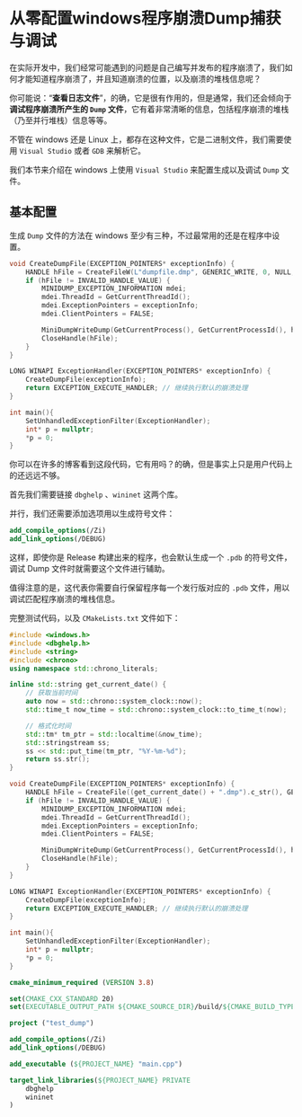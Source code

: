 # 从零配置windows程序崩溃Dump捕获与调试

在实际开发中，我们经常可能遇到的问题是自己编写并发布的程序崩溃了，我们如何才能知道程序崩溃了，并且知道崩溃的位置，以及崩溃的堆栈信息呢？

你可能说：“**查看日志文件**”，的确，它是很有作用的，但是通常，我们还会倾向于**调试程序崩溃所产生的 `Dump` 文件**，它有着非常清晰的信息，包括程序崩溃的堆栈（乃至并行堆栈）信息等等。

不管在 windows 还是 Linux 上，都存在这种文件，它是二进制文件，我们需要使用 `Visual Studio` 或者 `GDB` 来解析它。

我们本节来介绍在 windows 上使用  `Visual Studio` 来配置生成以及调试 `Dump` 文件。

## 基本配置

生成 `Dump` 文件的方法在 windows 至少有三种，不过最常用的还是在程序中设置。

```cpp
void CreateDumpFile(EXCEPTION_POINTERS* exceptionInfo) {
    HANDLE hFile = CreateFileW(L"dumpfile.dmp", GENERIC_WRITE, 0, NULL, CREATE_ALWAYS, FILE_ATTRIBUTE_NORMAL, NULL);
    if (hFile != INVALID_HANDLE_VALUE) {
        MINIDUMP_EXCEPTION_INFORMATION mdei;
        mdei.ThreadId = GetCurrentThreadId();
        mdei.ExceptionPointers = exceptionInfo;
        mdei.ClientPointers = FALSE;

        MiniDumpWriteDump(GetCurrentProcess(), GetCurrentProcessId(), hFile, MiniDumpWithFullMemory, &mdei, NULL, NULL);
        CloseHandle(hFile);
    }
}

LONG WINAPI ExceptionHandler(EXCEPTION_POINTERS* exceptionInfo) {
    CreateDumpFile(exceptionInfo);
    return EXCEPTION_EXECUTE_HANDLER; // 继续执行默认的崩溃处理
}

int main(){
    SetUnhandledExceptionFilter(ExceptionHandler);
    int* p = nullptr;
    *p = 0;
}
```

你可以在许多的博客看到这段代码，它有用吗？的确，但是事实上只是用户代码上的还远远不够。

首先我们需要链接 `dbghelp` 、`wininet` 这两个库。

并行，我们还需要添加选项用以生成符号文件：

```cmake
add_compile_options(/Zi)
add_link_options(/DEBUG)
```

这样，即使你是 Release 构建出来的程序，也会默认生成一个 `.pdb` 的符号文件，调试 Dump 文件时就需要这个文件进行辅助。

值得注意的是，这代表你需要自行保留程序每一个发行版对应的 `.pdb` 文件，用以调试匹配程序崩溃的堆栈信息。

完整测试代码，以及 `CMakeLists.txt` 文件如下：

```cpp
#include <windows.h>
#include <dbghelp.h>
#include <string>
#include <chrono>
using namespace std::chrono_literals;

inline std::string get_current_date() {
    // 获取当前时间
    auto now = std::chrono::system_clock::now();
    std::time_t now_time = std::chrono::system_clock::to_time_t(now);

    // 格式化时间
    std::tm* tm_ptr = std::localtime(&now_time);
    std::stringstream ss;
    ss << std::put_time(tm_ptr, "%Y-%m-%d");
    return ss.str();
}

void CreateDumpFile(EXCEPTION_POINTERS* exceptionInfo) {
    HANDLE hFile = CreateFile((get_current_date() + ".dmp").c_str(), GENERIC_WRITE, 0, NULL, CREATE_ALWAYS, FILE_ATTRIBUTE_NORMAL, NULL);
    if (hFile != INVALID_HANDLE_VALUE) {
        MINIDUMP_EXCEPTION_INFORMATION mdei;
        mdei.ThreadId = GetCurrentThreadId();
        mdei.ExceptionPointers = exceptionInfo;
        mdei.ClientPointers = FALSE;

        MiniDumpWriteDump(GetCurrentProcess(), GetCurrentProcessId(), hFile, MiniDumpWithFullMemory, &mdei, NULL, NULL);
        CloseHandle(hFile);
    }
}

LONG WINAPI ExceptionHandler(EXCEPTION_POINTERS* exceptionInfo) {
    CreateDumpFile(exceptionInfo);
    return EXCEPTION_EXECUTE_HANDLER; // 继续执行默认的崩溃处理
}

int main(){
    SetUnhandledExceptionFilter(ExceptionHandler);
    int* p = nullptr;
    *p = 0;
}
```

```cmake
cmake_minimum_required (VERSION 3.8)

set(CMAKE_CXX_STANDARD 20)
set(EXECUTABLE_OUTPUT_PATH ${CMAKE_SOURCE_DIR}/build/${CMAKE_BUILD_TYPE}/bin)

project ("test_dump")

add_compile_options(/Zi)
add_link_options(/DEBUG)

add_executable (${PROJECT_NAME} "main.cpp")

target_link_libraries(${PROJECT_NAME} PRIVATE
    dbghelp
    wininet
)
```
